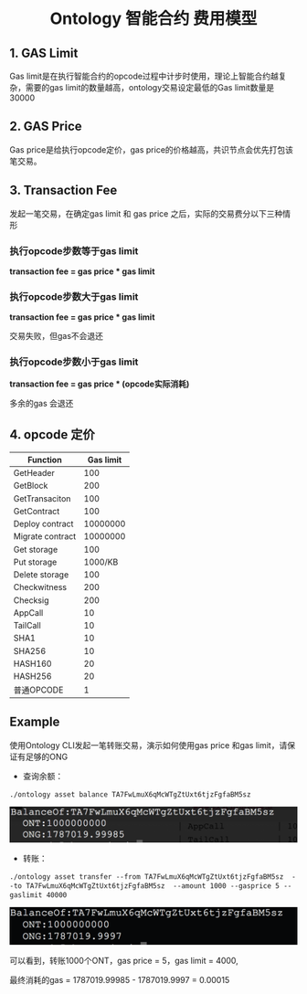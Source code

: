 
<h1 align="center">Ontology 智能合约 费用模型</h1>

## 1. GAS Limit
Gas limit是在执行智能合约的opcode过程中计步时使用，理论上智能合约越复杂，需要的gas limit的数量越高，ontology交易设定最低的Gas limit数量是30000

## 2. GAS Price
Gas price是给执行opcode定价，gas price的价格越高，共识节点会优先打包该笔交易。

## 3. Transaction Fee

发起一笔交易，在确定gas limit 和 gas price 之后，实际的交易费分以下三种情形

### 执行opcode步数等于gas limit

**transaction fee =  gas price * gas limit**

### 执行opcode步数大于gas limit

**transaction fee =  gas price * gas limit**

交易失败，但gas不会退还

### 执行opcode步数小于gas limit
**transaction fee =  gas price * (opcode实际消耗)**

多余的gas 会退还


## 4. opcode 定价

| Function         | Gas limit |
| ---------------- | --------- |
| GetHeader        | 100       |
| GetBlock         | 200       |
| GetTransaciton   | 100       |
| GetContract      | 100       |
| Deploy contract  | 10000000  |
| Migrate contract | 10000000  |
| Get storage      | 100       |
| Put storage      | 1000/KB   |
| Delete storage   | 100       |
| Checkwitness     | 200       |
| Checksig         | 200       |
| AppCall          | 10        |
| TailCall         | 10        |
| SHA1             | 10        |
| SHA256           | 10        |
| HASH160          | 20        |
| HASH256          | 20        |
| 普通OPCODE       | 1         |




## Example

使用Ontology CLI发起一笔转账交易，演示如何使用gas price 和gas limit，请保证有足够的ONG


- 查询余额：

```
./ontology asset balance TA7FwLmuX6qMcWTgZtUxt6tjzFgfaBM5sz
```

![image](./images/transferbefore.png)

- 转账：
```
./ontology asset transfer --from TA7FwLmuX6qMcWTgZtUxt6tjzFgfaBM5sz  --to TA7FwLmuX6qMcWTgZtUxt6tjzFgfaBM5sz  --amount 1000 --gasprice 5 --gaslimit 40000
```

![image](./images/transferafter.png)


可以看到，转账1000个ONT，gas price  = 5，gas limit = 4000, 

最终消耗的gas =  1787019.99985 - 1787019.9997 = 0.00015
